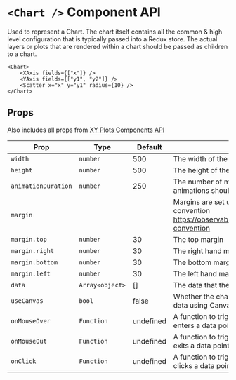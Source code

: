 # `<Chart />` Component API

Used to represent a Chart. The chart itself contains all the common & high level configuration that is typically passed into a Redux store. The actual layers or plots that are rendered within a chart should be passed as children to a chart.

```
<Chart>
    <XAxis fields={["x"]} />
    <YAxis fields={["y1", "y2"]} />
    <Scatter x="x" y="y1" radius={10} />
</Chart>
```

## Props

Also includes all props from [XY Plots Components API](XYPlots.md)

| Prop                | Type            | Default   | Note                                                                                      |
| ------------------- | --------------- | --------- | ----------------------------------------------------------------------------------------- |
| `width`             | `number`        | 500       | The width of the chart                                                                    |
| `height`            | `number`        | 500       | The height of the chart                                                                   |
| `animationDuration` | `number`        | 250       | The number of mili-seconds that animations should run for                                 |
| `margin`            |                 |           | Margins are set using d3-margin convention https://observablehq.com/@d3/margin-convention |
| `margin.top`        | `number`        | 30        | The top margin                                                                            |
| `margin.right`      | `number`        | 30        | The right hand margin                                                                     |
| `margin.bottom`     | `number`        | 30        | The bottom margin                                                                         |
| `margin.left`       | `number`        | 30        | The left hand margin                                                                      |
| `data`              | `Array<object>` | []        | The data that the chart uses                                                              |
| `useCanvas`         | `bool`          | false     | Whether the chart should render the data using Canvas instead of SVG.                     |
| `onMouseOver`       | `Function`      | undefined | A function to trigger when the mouse enters a data point.                                 |
| `onMouseOut`        | `Function`      | undefined | A function to trigger when the mouse exits a data point.                                  |
| `onClick`           | `Function`      | undefined | A function to trigger when the mouse clicks a data point.                                 |
